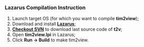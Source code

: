 ### Lazarus Compilation Instruction ###
  1. Launch target OS (for which you want to compile **tim2view**);
  1. Download and install **[Lazarus](http://www.lazarus.freepascal.org/)**;
  1. **[Checkout SVN](http://code.google.com/p/tim2view/source/checkout)** to download last source code of **t2v**;
  1. Open **tim2view.lpi** in Lazarus;
  1. Click **Run -> Build** to make tim2view.